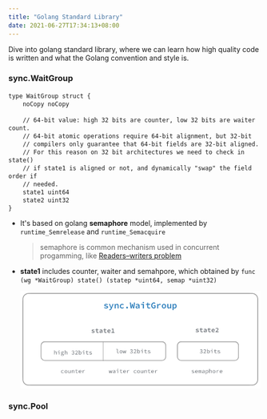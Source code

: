 ```yaml
---
title: "Golang Standard Library"
date: 2021-06-27T17:34:13+08:00
---
```

Dive into golang standard library, where we can learn how high quality code is written and what the Golang convention and style is.
<!--more-->

### sync.WaitGroup
```golang
type WaitGroup struct {
	noCopy noCopy

	// 64-bit value: high 32 bits are counter, low 32 bits are waiter count.
	// 64-bit atomic operations require 64-bit alignment, but 32-bit
	// compilers only guarantee that 64-bit fields are 32-bit aligned.
	// For this reason on 32 bit architectures we need to check in state()
	// if state1 is aligned or not, and dynamically "swap" the field order if
	// needed.
	state1 uint64
	state2 uint32
}
```
- It's based on golang **semaphore** model, implemented by `runtime_Semrelease` and `runtime_Semacquire`
  > semaphore is common mechanism used in concurrent progamming, like [Readers–writers problem](https://en.wikipedia.org/wiki/Readers%E2%80%93writers_problem)
- **state1** includes counter, waiter and semahpore, which obtained by `func (wg *WaitGroup) state() (statep *uint64, semap *uint32)` 

	![wait_group_state_byte_representation](/images/wait_group.png)

### sync.Pool
